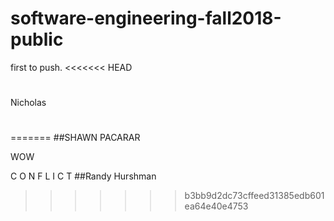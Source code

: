 # software-engineering-fall2018-public
first to push.
<<<<<<< HEAD
#
Nicholas
#
=======
##SHAWN PACARAR


WOW

C O N F L I C T
##Randy Hurshman

>>>>>>> b3bb9d2dc73cffeed31385edb601ea64e40e4753
